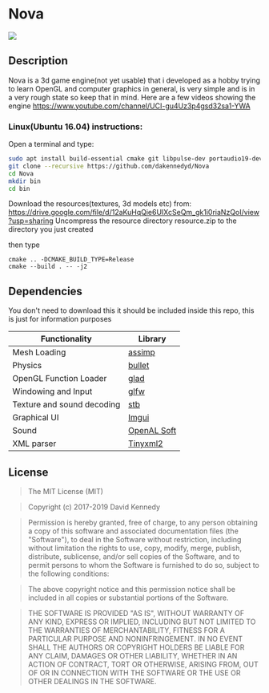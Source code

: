 # Nova
![](https://i.imgur.com/CriXiIo.jpg?raw=true)

## Description
Nova is a 3d game engine(not yet usable) that i developed as a hobby trying to learn OpenGL and computer graphics in general, is very simple and is in a very rough state so keep that in mind.
Here are a few videos showing the engine https://www.youtube.com/channel/UCI-gu4Uz3p4gsd32sa1-YWA

### Linux(Ubuntu 16.04) instructions:
Open a terminal and type:
```bash
sudo apt install build-essential cmake git libpulse-dev portaudio19-dev libsndio-dev
git clone --recursive https://github.com/dakennedyd/Nova
cd Nova
mkdir bin
cd bin
```
Download the resources(textures, 3d models etc) from:
https://drive.google.com/file/d/12aKuHqQie6UIXcSeQm_gk1i0riaNzQoI/view?usp=sharing
Uncompress the resource directory resource.zip to the directory you just created

then type
```
cmake .. -DCMAKE_BUILD_TYPE=Release
cmake --build . -- -j2
```

## Dependencies
You don't need to download this it should be included inside this repo, this is just for information purposes

| Functionality  | Library |
| --- | --- |
| Mesh Loading | [assimp](https://github.com/assimp/assimp)   |
| Physics | [bullet](https://github.com/bulletphysics/bullet3)  |
| OpenGL Function Loader | [glad](https://github.com/Dav1dde/glad)      |
| Windowing and Input | [glfw](https://github.com/glfw/glfw)        |
| Texture and sound decoding | [stb](https://github.com/nothings/stb)   |
| Graphical UI | [Imgui](https://github.com/ocornut/imgui)  |
| Sound | [OpenAL Soft](https://github.com/kcat/openal-soft) |
| XML parser | [Tinyxml2](https://github.com/leethomason/tinyxml2)   |

## License
>The MIT License (MIT)

>Copyright (c) 2017-2019 David Kennedy

>Permission is hereby granted, free of charge, to any person obtaining a copy of this software and associated documentation files (the "Software"), to deal in the Software without restriction, including without limitation the rights to use, copy, modify, merge, publish, distribute, sublicense, and/or sell copies of the Software, and to permit persons to whom the Software is furnished to do so, subject to the following conditions:

>The above copyright notice and this permission notice shall be included in all copies or substantial portions of the Software.

>THE SOFTWARE IS PROVIDED "AS IS", WITHOUT WARRANTY OF ANY KIND, EXPRESS OR IMPLIED, INCLUDING BUT NOT LIMITED TO THE WARRANTIES OF MERCHANTABILITY, FITNESS FOR A PARTICULAR PURPOSE AND NONINFRINGEMENT. IN NO EVENT SHALL THE AUTHORS OR COPYRIGHT HOLDERS BE LIABLE FOR ANY CLAIM, DAMAGES OR OTHER LIABILITY, WHETHER IN AN ACTION OF CONTRACT, TORT OR OTHERWISE, ARISING FROM, OUT OF OR IN CONNECTION WITH THE SOFTWARE OR THE USE OR OTHER DEALINGS IN THE SOFTWARE.